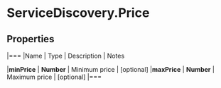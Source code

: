 # ServiceDiscovery.Price

## Properties
|===
|Name | Type | Description | Notes

|**minPrice** | **Number** | Minimum price | [optional] 
|**maxPrice** | **Number** | Maximum price | [optional] 
|===


